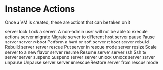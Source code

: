 # Instance Actions


Once a VM is created, these are actiont that can be taken on it

server lock    Lock a server. A non-admin user will not be able to execute actions
  server migrate  Migrate server to different host
  server pause   Pause server
  server reboot  Perform a hard or soft server reboot
  server rebuild  Rebuild server
server rescue  Put server in rescue mode
  server resize  Scale server to a new flavor
  server resume  Resume server
server ssh     Ssh to server
  server suspend  Suspend server
  server unlock  Unlock server
  server unpause  Unpause server
  server unrescue  Restore server from rescue mode

